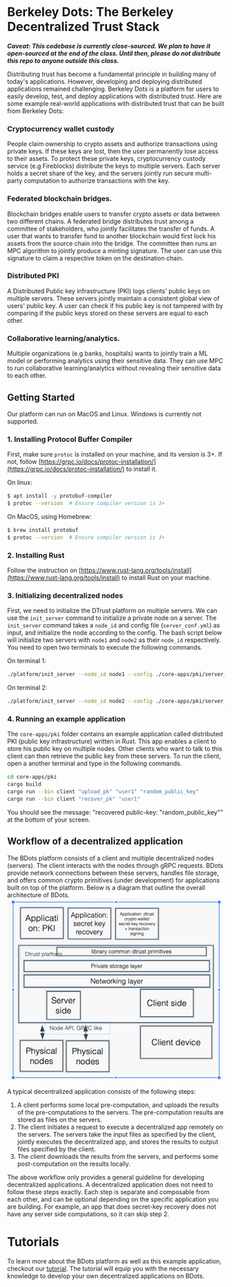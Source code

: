 # Berkeley Dots: The Berkeley Decentralized Trust Stack

***Caveat: This codebase is currently close-sourced. We plan to have it open-sourced at the end of the class. Until then, please do not distribute this repo to anyone outside this class.***

Distributing trust has become a fundamental principle in building many of today's applications. However, developing and deploying distributed applications remained challenging. Berkeley Dots is a platform for users to easily develop, test, and deploy applications with distributed trust. Here are some example real-world applications with distributed trust that can be built from Berkeley Dots:

### Cryptocurrency wallet custody
People claim ownership to crypto assets and authorize transactions using private keys. If these keys are lost, then the user permanently lose access to their assets. To protect these private keys, cryptocurrency custody service (e.g Fireblocks) distribute the keys to multiple servers. Each server holds a secret share of the key, and the servers jointly run secure multi-party computation to authorize transactions with the key.

### Federated blockchain bridges.
Blockchain bridges enable users to transfer crypto assets or data between two different chains. A federated bridge distributes trust among a committee of stakeholders, who jointly facilitates the transfer of funds. A user that wants to transfer fund to another blockchain would first lock his assets from the source chain into the bridge. The committee then runs an MPC algorithm to jointly produce a minting signature. The user can use this signature to claim a respective token on the destination chain. 

### Distributed PKI
A Distributed Public key infrastructure (PKI) logs clients' public keys on multiple servers. These servers jointly maintain a consistent global view of users' public key. A user can check if his public key is not tampered with by comparing if the public keys stored on these servers are equal to each other.  


### Collaborative learning/analytics.
Multiple organizations (e.g banks, hospitals) wants to jointly train a ML model or performing analytics using their sensitive data. They can use MPC to run collaborative learning/analytics without revealing their sensitive data to each other. 


## Getting Started
Our platform can run on MacOS and Linux. Windows is currently not supported. 

### 1. Installing Protocol Buffer Compiler
First, make sure `protoc` is installed on your machine, and its version is 3+. If not, follow [https://grpc.io/docs/protoc-installation/](https://grpc.io/docs/protoc-installation/) to install it.

On linux:
```bash
$ apt install -y protobuf-compiler
$ protoc --version  # Ensure compiler version is 3+
```
On MacOS, using Homebrew:
```bash
$ brew install protobuf
$ protoc --version  # Ensure compiler version is 3+
```

### 2. Installing Rust
Follow the instruction on [https://www.rust-lang.org/tools/install](https://www.rust-lang.org/tools/install) to install Rust on your machine.

### 3. Initializing decentralized nodes
First, we need to initialize the DTrust platform on multiple servers. We can use the `init_server` command to initialize a private node on a server. The `init_server` command takes a `node_id` and config file (`server_conf.yml`) as input, and initialize the node according to the config. The bash script below will initialize two servers with `node1` and `node2` as their `node_id` respectively.  You need to open two terminals to execute the following commands.

On terminal 1:
```bash
./platform/init_server --node_id node1 --config ./core-apps/pki/server_conf.yml
```

On terminal 2:
```bash
./platform/init_server --node_id node2 --config ./core-apps/pki/server_conf.yml
```

### 4. Running an example application
The `core-apps/pki` folder contains an example application called distributed PKI (public key infrastructure) written in Rust. This app enables a client to store his public key on multiple nodes. Other clients who want to talk to this client can then retrieve the public key from these servers. To run the client, open a another terminal and type in the following commands. 

```bash
cd core-apps/pki
cargo build
cargo run --bin client "upload_pk" "user1" "random_public_key"
cargo run --bin client "recover_pk" "user1"
```

You should see the message: "recovered public-key: "random_public_key"" at the bottom of your screen.


## Workflow of a decentralized application
The BDots platform consists of a client and multiple decentralized nodes (servers). The client interacts with the nodes through gRPC requests. BDots provide network connections between these servers, handles file storage, and offers common crypto primitives (under development) for applications built on top of the platform. Below is a diagram that outline the overall architecture of BDots.
<img src="imgs/arch.png"  width="500" title="Employee Data title">

A typical decentralized application consists of the following steps:
1. A client performs some local pre-computation, and uploads the results of the pre-computations to the servers. The pre-computation results are stored as files on the servers.
2. The client initiates a request to execute a decentralized app remotely on the servers. The servers take the input files as specified by the client, jointly executes the decentralized app, and stores the results to output files specified by the client. 
3. The client downloads the results from the servers, and performs some post-computation on the results locally.

The above workflow only provides a general guideline for developing decentralized applications. A decentralized application does not need to follow these steps exactly. Each step is separate and composable from each other, and can be optional depending on the specific application you are building. For example, an app that does secret-key recovery does not have any server side computations, so it can skip step 2.  

# Tutorials
To learn more about the BDots platform as well as this example application, checkout our [tutorial](tutorial.md). The tutorial will equip you with the necessary knowledge to develop your own decentralized applications on BDots.